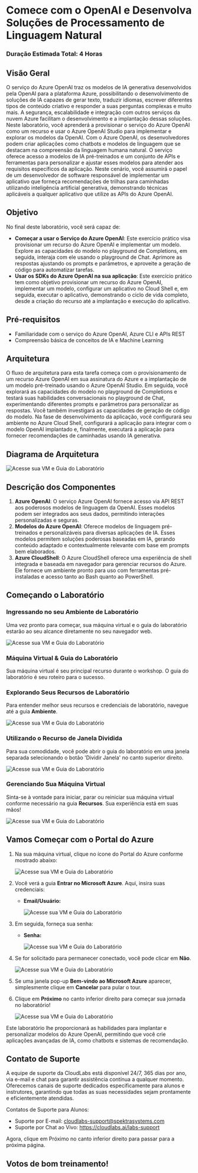 # Comece com o OpenAI e Desenvolva Soluções de Processamento de Linguagem Natural

### Duração Estimada Total: 4 Horas

## Visão Geral

O serviço do Azure OpenAI traz os modelos de IA generativa desenvolvidos pela OpenAI para a plataforma Azure, possibilitando o desenvolvimento de soluções de IA capazes de gerar texto, traduzir idiomas, escrever diferentes tipos de conteúdo criativo e responder a suas perguntas complexas e muito mais. A segurança, escalabilidade e integração com outros serviços da nuvem Azure facilitam o desenvolvimento e a implantação dessas soluções. Neste laboratório, você aprenderá a provisionar o serviço do Azure OpenAI como um recurso e usar o Azure OpenAI Studio para implementar e explorar os modelos da OpenAI. Com o Azure OpenAI, os desenvolvedores podem criar aplicações como chatbots e modelos de linguagem que se destacam na compreensão da linguagem humana natural. O serviço oferece acesso a modelos de IA pré-treinados e um conjunto de APIs e ferramentas para personalizar e ajustar esses modelos para atender aos requisitos específicos da aplicação. Neste cenário, você assumirá o papel de um desenvolvedor de software responsável de implementar um aplicativo que forneça recomendações de trilhas para caminhadas utilizando inteligência artificial generativa, demonstrando técnicas aplicáveis a qualquer aplicativo que utilize as APIs do Azure OpenAI.

## Objetivo

No final deste laboratório, você será capaz de:

- **Começar a usar o Serviço do Azure OpenAI**: Este exercício prático visa provisionar um recurso do Azure OpenAI e implementar um modelo. Explore as capacidades do modelo no playground de Completions, em seguida, interaja com ele usando o playground de Chat. Aprimore as respostas ajustando os prompts e parâmetros, e aproveite a geração de código para automatizar tarefas.
- **Usar os SDKs do Azure OpenAI na sua aplicação**: Este exercício prático tem como objetivo provisionar um recurso do Azure OpenAI, implementar um modelo, configurar um aplicativo no Cloud Shell e, em seguida, executar o aplicativo, demonstrando o ciclo de vida completo, desde a criação do recurso até a implantação e execução do aplicativo.
  
## Pré-requisitos

- Familiaridade com o serviço do Azure OpenAI, Azure CLI e APIs REST
- Compreensão básica de conceitos de IA e Machine Learning

## Arquitetura

O fluxo de arquitetura para esta tarefa começa com o provisionamento de um recurso Azure OpenAI em sua assinatura do Azure e a implantação de um modelo pré-treinado usando o Azure OpenAI Studio. Em seguida, você explorará as capacidades do modelo no playground de Completions e testará suas habilidades conversacionais no playground de Chat, experimentando diferentes prompts e parâmetros para personalizar as respostas. Você também investigará as capacidades de geração de código do modelo. Na fase de desenvolvimento da aplicação, você configurará seu ambiente no Azure Cloud Shell, configurará a aplicação para integrar com o modelo OpenAI implantado e, finalmente, executará a aplicação para fornecer recomendações de caminhadas usando IA generativa.

## Diagrama de Arquitetura

![Acesse sua VM e Guia do Laboratório](../media/arch20.png)

## Descrição dos Componentes

1. **Azure OpenAI**: O serviço Azure OpenAI fornece acesso via API REST aos poderosos modelos de linguagem da OpenAI. Esses modelos podem ser integrados aos seus dados, permitindo interações personalizadas e seguras.
2. **Modelos do Azure OpenAI**: Oferece modelos de linguagem pré-treinados e personalizáveis para diversas aplicações de IA. Esses modelos permitem soluções poderosas baseadas em IA, gerando conteúdo adaptado e contextualmente relevante com base em prompts bem elaborados.
3. **Azure CloudShell**: O Azure CloudShell oferece uma experiência de shell integrada e baseada em navegador para gerenciar recursos do Azure. Ele fornece um ambiente pronto para uso com ferramentas pré-instaladas e acesso tanto ao Bash quanto ao PowerShell.

## Começando o Laboratório

### Ingressando no seu Ambiente de Laboratório

Uma vez pronto para começar, sua máquina virtual e o guia do laboratório estarão ao seu alcance diretamente no seu navegador web.

![Acesse sua VM e Guia do Laboratório](../media/8-10-24(1).png)

### Máquina Virtual & Guia do Laboratório

Sua máquina virtual é seu principal recurso durante o workshop. O guia do laboratório é seu roteiro para o sucesso.

### Explorando Seus Recursos de Laboratório

Para entender melhor seus recursos e credenciais de laboratório, navegue até a guia **Ambiente**.

![Acesse sua VM e Guia do Laboratório](../media/8-10-24(2).png)

### Utilizando o Recurso de Janela Dividida

Para sua comodidade, você pode abrir o guia do laboratório em uma janela separada selecionando o botão 'Dividir Janela' no canto superior direito.

![Acesse sua VM e Guia do Laboratório](../media/8-10-24(3).png)

### Gerenciando Sua Máquina Virtual

Sinta-se à vontade para iniciar, parar ou reiniciar sua máquina virtual conforme necessário na guia **Recursos**. Sua experiência está em suas mãos!

![Acesse sua VM e Guia do Laboratório](../media/8-10-24(4).png)

## Vamos Começar com o Portal do Azure

1. Na sua máquina virtual, clique no ícone do Portal do Azure conforme mostrado abaixo:

   ![Acesse sua VM e Guia do Laboratório](../media/8-10-24(5).png)

2. Você verá a guia **Entrar no Microsoft Azure**. Aqui, insira suas credenciais:

   - **Email/Usuário:** <inject key="AzureAdUserEmail"></inject>

       ![Acesse sua VM e Guia do Laboratório](../media/8-10-24(6).png)

3. Em seguida, forneça sua senha:

   - **Senha:** <inject key="AzureAdUserPassword"></inject>

       ![Acesse sua VM e Guia do Laboratório](../media/8-10-24(7).png)

4. Se for solicitado para permanecer conectado, você pode clicar em **Não**.

    ![Acesse sua VM e Guia do Laboratório](../media/8-10-24(8).png)

5. Se uma janela pop-up **Bem-vindo ao Microsoft Azure** aparecer, simplesmente clique em **Cancelar** para pular o tour.

6. Clique em **Próximo** no canto inferior direito para começar sua jornada no laboratório!

    ![Acesse sua VM e Guia do Laboratório](../media/8-10-24(9).png)

Este laboratório lhe proporcionará as habilidades para implantar e personalizar modelos do Azure OpenAI, permitindo que você crie aplicações avançadas de IA, como chatbots e sistemas de recomendação.

## Contato de Suporte

A equipe de suporte da CloudLabs está disponível 24/7, 365 dias por ano, via e-mail e chat para garantir assistência contínua a qualquer momento. Oferecemos canais de suporte dedicados especificamente para alunos e instrutores, garantindo que todas as suas necessidades sejam prontamente e eficientemente atendidas.

Contatos de Suporte para Alunos:

- Suporte por E-mail: cloudlabs-support@spektrasystems.com
- Suporte por Chat ao Vivo: https://cloudlabs.ai/labs-support

Agora, clique em Próximo no canto inferior direito para passar para a próxima página.

## Votos de bom treinamento!
